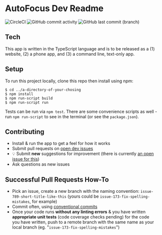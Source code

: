 # AutoFocus Dev Readme

![CircleCI](https://img.shields.io/circleci/build/github/avidrucker/autofocus-exp/master) ![GitHub commit activity](https://img.shields.io/github/commit-activity/m/avidrucker/autofocus-exp) ![GitHub last commit (branch)](https://img.shields.io/github/last-commit/avidrucker/autofocus-exp/master)

## Tech

This app is written in the TypeScript language and is to be released as a (1) website, (2) a phone app, and (3) a command line, text-only app.

## Setup

To run this project locally, clone this repo then install using npm:

```shell
$ cd ../a-directory-of-your-chosing
$ npm install
$ npm run-script build
$ npm run-script run
```

Tests can be run via `npm test`. There are some convenience scripts as well -  run `npm run-script` to see in the terminal (or see the `package.json`).

## Contributing

- Install & run the app to get a feel for how it works
- Submit pull requests on [open dev issues](https://github.com/avidrucker/autofocus-exp/issues?utf8=✓&q=is%3Aopen+is%3Aissue+milestone%3Amvp-demo+label%3Adevelopment+)
- :bulb: ​Submit **new** suggestions for improvement (there is currently [an open issue for this](https://github.com/avidrucker/autofocus-exp/issues/176))
- Ask questions as new issues

## Successful Pull Requests How-To

- Pick an issue, create a new branch with the naming convention: `issue-789-short-title-like-this` (yours could be `issue-173-fix-spelling-mistakes`, for example)
- Commit often, using [conventional commits](#)
- Once your code runs **without any linting errors** & you have written **appropriate unit tests** (code coverage checks pending) for the code you have written, push to a remote branch with the same name as your local branch (eg. "`issue-173-fix-spelling-mistakes`")
